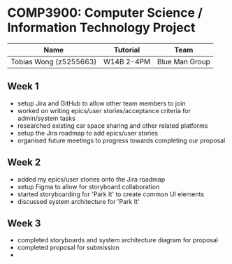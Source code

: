 # COMP3900: Computer Science / Information Technology Project
| Name                   | Tutorial   | Team           |
|------------------------|------------|----------------|
| Tobias Wong (z5255663) | W14B 2-4PM | Blue Man Group |

## Week 1
* setup Jira and GitHub to allow other team members to join
* worked on writing epics/user stories/acceptance criteria for admin/system tasks
* researched existing car space sharing and other related platforms
* setup the Jira roadmap to add epics/user stories
* organised future meetings to progress towards completing our proposal

## Week 2
* added my epics/user stories onto the Jira roadmap
* setup Figma to allow for storyboard collaboration
* started storyboarding for 'Park It' to create common UI elements
* discussed system architecture for 'Park It'

## Week 3
* completed storyboards and system architecture diagram for proposal
* completed proposal for submission
* 